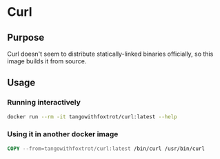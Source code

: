 # Curl

## Purpose

Curl doesn't seem to distribute statically-linked binaries officially, so this image builds it from source.

## Usage

### Running interactively

```bash
docker run --rm -it tangowithfoxtrot/curl:latest --help
```

### Using it in another docker image

```dockerfile
COPY --from=tangowithfoxtrot/curl:latest /bin/curl /usr/bin/curl
```

